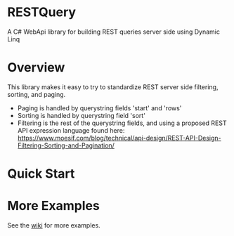 # RESTQuery
A C# WebApi library for building REST queries server side using Dynamic Linq

# Overview
This library makes it easy to try to standardize REST server side filtering, sorting, and paging.

- Paging is handled by querystring fields 'start' and 'rows'
- Sorting is handled by querystring field 'sort'
- Filtering is the rest of the querystring fields, and using a proposed REST API expression language found here: 
https://www.moesif.com/blog/technical/api-design/REST-API-Design-Filtering-Sorting-and-Pagination/

# Quick Start


# More Examples
See the [wiki](wiki) for more examples.
